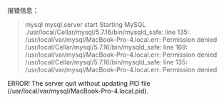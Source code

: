 报错信息：
> mysql mysql.server start
Starting MySQL
./usr/local/Cellar/mysql/5.7.16/bin/mysqld_safe: line 135: /usr/local/var/mysql/MacBook-Pro-4.local.err: Permission denied
/usr/local/Cellar/mysql/5.7.16/bin/mysqld_safe: line 169: /usr/local/var/mysql/MacBook-Pro-4.local.err: Permission denied
/usr/local/Cellar/mysql/5.7.16/bin/mysqld_safe: line 135: /usr/local/var/mysql/MacBook-Pro-4.local.err: Permission denied

 ERROR! The server quit without updating PID file (/usr/local/var/mysql/MacBook-Pro-4.local.pid).


